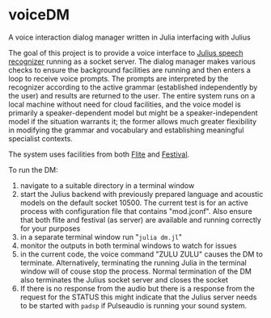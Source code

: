 # voiceDM
A voice interaction dialog manager written in Julia interfacing with Julius

The goal of this project is to provide a voice interface to [Julius speech recognizer](https://github.com/julius-speech/julius) running as a socket server. The dialog manager makes various checks to ensure the background facilities are running and then enters a loop to receive voice prompts. The prompts are interpreted by the recognizer according to the active grammar (established independently by the user) and results are returned to the user. The entire system runs on a local machine without need for cloud facilities, and the voice model is primarily a speaker-dependent model but might be a speaker-independent model if the situation warrants it; the former allows much greater flexibility in modifying the grammar and vocabulary and establishing meaningful specialist contexts.

The system uses facilities from both [Flite](https://github.com/festvox/flite) and [Festival](https://github.com/festvox/festival).

To run the DM:
  1. navigate to a suitable directory in a terminal window
  2. start the Julius backend with previously prepared language and acoustic models on the default socket 10500. The current test is for an active process with configuration file that contains "mod.jconf". Also ensure that both flite and festival (as server) are available and running correctly for your purposes
  3. in a separate terminal window run "`julia dm.jl`"
  4. monitor the outputs in both terminal windows to watch for issues
  5. in the current code, the voice command "ZULU ZULU" causes the DM to terminate. Alternatively, terminating the running Julia in the terminal window will of couse stop the process. Normal termination of the DM also terminates the Julius socket server and closes the socket
  6. If there is no response from the audio but there is a response from the request for the STATUS this might indicate that the Julius server needs to be started with `padsp` if Pulseaudio is running your sound system.
